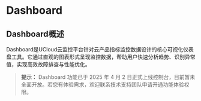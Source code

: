 # Dashboard

## Dashboard概述
Dashboard是UCloud云监控平台针对云产品指标监控数据设计的核心可视化仪表盘工具。它通过直观的图表形式呈现监控数据，帮助用户快速分析趋势、识别异常值，实现高效故障排查与性能优化。

> **提示：** Dashboard 功能已于 2025 年 4 月 2 日正式上线控制台，目前暂未全面开放。若您有体验需求，欢迎联系技术支持团队申请开通功能体验权限。
